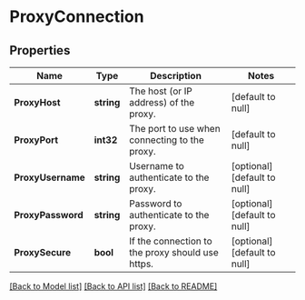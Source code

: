 # ProxyConnection

## Properties
Name | Type | Description | Notes
------------ | ------------- | ------------- | -------------
**ProxyHost** | **string** | The host (or IP address) of the proxy. | [default to null]
**ProxyPort** | **int32** | The port to use when connecting to the proxy. | [default to null]
**ProxyUsername** | **string** | Username to authenticate to the proxy. | [optional] [default to null]
**ProxyPassword** | **string** | Password to authenticate to the proxy. | [optional] [default to null]
**ProxySecure** | **bool** | If the connection to the proxy should use https. | [optional] [default to null]

[[Back to Model list]](../README.md#documentation-for-models) [[Back to API list]](../README.md#documentation-for-api-endpoints) [[Back to README]](../README.md)


